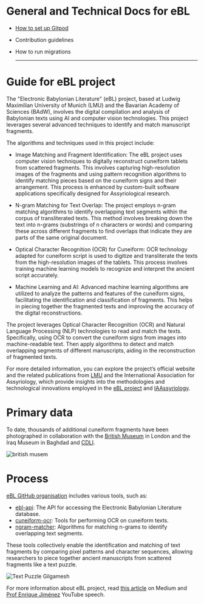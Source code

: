 # General and Technical Docs for eBL

- [How to set up Gitpod](gitpod-setup/setup.md)
- Contribution guidelines
- How to run migrations

  -------------------------------------------------------------------------------------------------------
# Guide for eBL project

The "Electronic Babylonian Literature" (eBL) project, based at Ludwig Maximilian University of Munich (LMU) and the Bavarian Academy of Sciences (BAdW), involves the digital compilation and analysis of Babylonian texts using AI and computer vision technologies. This project leverages several advanced techniques to identify and match manuscript fragments.

The algorithms and techniques used in this project include:

- Image Matching and Fragment Identification: The eBL project uses computer vision techniques to digitally reconstruct cuneiform tablets from scattered fragments. This involves capturing high-resolution images of the fragments and using pattern recognition algorithms to identify matching pieces based on the cuneiform signs and their arrangement. This process is enhanced by custom-built software applications specifically designed for Assyriological research.

- N-gram Matching for Text Overlap: The project employs n-gram matching algorithms to identify overlapping text segments within the corpus of transliterated texts. This method involves breaking down the text into n-grams (substrings of n characters or words) and comparing these across different fragments to find overlaps that indicate they are parts of the same original document.

- Optical Character Recognition (OCR) for Cuneiform: OCR technology adapted for cuneiform script is used to digitize and transliterate the texts from the high-resolution images of the tablets. This process involves training machine learning models to recognize and interpret the ancient script accurately.

- Machine Learning and AI: Advanced machine learning algorithms are utilized to analyze the patterns and features of the cuneiform signs, facilitating the identification and classification of fragments. This helps in piecing together the fragmented texts and improving the accuracy of the digital reconstructions.

The project leverages Optical Character Recognition (OCR) and Natural Language Processing (NLP) technologies to read and match the texts. Specifically, using OCR to convert the cuneiform signs from images into machine-readable text. Then apply algorithms to detect and match overlapping segments of different manuscripts, aiding in the reconstruction of fragmented texts.

For more detailed information, you can explore the project’s official website and the related publications from [LMU](https://www.lmu.de/en/newsroom/news-overview/news/playing-with-the-source-of-world-literature.html) and the International Association for Assyriology, which provide insights into the methodologies and technological innovations employed in the [eBL project](https://www.ebl.lmu.de/fragmentarium) and [IAAssyriology](https://iaassyriology.com/in-the-spotlight-the-electronic-babylonian-literature-project/).

# Primary data
To date, thousands of additional cuneiform fragments have been photographed in collaboration with the [British Museum](https://www.britishmuseum.org/collection) in London and the Iraq Museum in Baghdad and [CDLI](https://cdli.mpiwg-berlin.mpg.de/).



![british musem](https://github.com/Melanee-Melanee/eBL-generic-documentation/assets/74653444/470c76b2-5e1f-4134-9ce0-4ed2e3dc5808)



# Process

[eBL GitHub organisation](https://github.com/ElectronicBabylonianLiterature) includes various tools, such as:

- [ebl-api](https://github.com/ElectronicBabylonianLiterature/ebl-api): The API for accessing the Electronic Babylonian Literature database.
- [cuneiform-ocr](https://github.com/ElectronicBabylonianLiterature/cuneiform-ocr): Tools for performing OCR on cuneiform texts.
- [ngram-matcher](https://github.com/ElectronicBabylonianLiterature/ngram-matcher): Algorithms for matching n-grams to identify overlapping text segments.

These tools collectively enable the identification and matching of text fragments by comparing pixel patterns and character sequences, allowing researchers to piece together ancient manuscripts from scattered fragments like a text puzzle.




![Text Puzzle Gilgamesh](https://github.com/Melanee-Melanee/eBL-generic-documentation/assets/74653444/0080cdbe-ee4e-4b91-97b1-79bdef4136e6)

For more information about eBL project, read [this article](https://levelup.gitconnected.com/the-electronic-babylonian-library-ebl-gilgamesh-project-f883e0ff068f) on Medium and [Prof Enrique Jiménez](https://www.youtube.com/watch?v=4QS9oCNUcRY) YouTube speech. 
  
